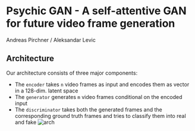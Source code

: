 # Psychic GAN - A self-attentive GAN for future video frame generation
Andreas Pirchner / Aleksandar Levic
## Architecture
Our architecture consists of three major components:
 - The `encoder` takes `n` video frames as input and encodes them as vector in a 128-dim. latent space
 - The `generator` generates `m` video frames conditional on the encoded input
 - The `discriminator` takes both the generated frames and the corresponding ground truth frames and tries to classify them into real and fake
![arch](https://user-images.githubusercontent.com/56101896/69471531-3667e980-0ddb-11ea-8da6-8f85cf526c76.png)

